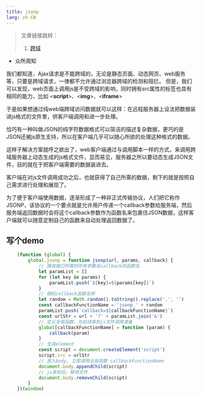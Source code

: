 ```yaml
---
title: jsonp
lang: zh-CN
---
```


> 文章链接跳转：
> 1. [跨域](./crossDomin.md)
>

- 众所周知

我们都知道，Ajax请求是不能跨域的，无论是静态页面、动态网页、web服务等，只要是跨域请求，一律都不允许通过浏览器跨域的检测和阻拦。
但是，我们可以发现，web页面上调用js是不受跨域的影响，同时拥有src属性的标签也具有相同的能力，比如 <**script**>、<**img**>、<**iframe**>

于是如果想通过纯web端跨域访问数据就可以这样：在远程服务器上设法把数据装进js格式的文件里，供客户端调用和进一步处理。

恰巧有一种叫做JSON的纯字符数据格式可以简洁的描述复杂数据，更巧的是JSON还被js原生支持，所以在客户端几乎可以随心所欲的处理这种格式的数据。

这样子解决方案就呼之欲出了，web客户端通过与调用脚本一样的方式，来调用跨域服务器上动态生成的js格式文件，显而易见，服务器之所以要动态生成JSON文件，目的就在于把客户端需要的数据装进去。

客户端在对js文件调用成功之后，也就获得了自己所需的数据，剩下的就是按照自己需求进行处理和展现了。

为了便于客户端使用数据，逐渐形成了一种非正式传输协议，人们把它称作JSONP，该协议的一个要点就是允许用户传递一个callback参数给服务端，然后服务端返回数据时会将这个callback参数作为函数名来包裹住JSON数据，这样客户端就可以随意定制自己的函数来自动处理返回数据了。

## 写个demo

```js
    (function (global) {
        global.jsonp = function jsonp(url, params, callback) {
            // 接收接口所需的所有参数及callback的函数名
            let paramList = []
            for (let key in params) {
                paramList.push(`${key}=${params[key]}`)
            }
            // 随机callback函数名称
            let random = Math.random().toString().replace('.', '')
            const callbackFunctionName = 'jsonp_' + random
            paramList.push(`callback=${callbackFunctionName}`)
            const urlStr = url + '?' + paramList.join('&')
            // 定义全局函数，为后续拿到js文件调用准备
            global[callbackFunctionName] = function (param) {
                callback(param)
            }
            // 生成element
            const script = document.createElement('script')
            script.src = urlStr
            // 放入body, 立即调用全局函数 callbackFunctionName
            document.body.appendChild(script)
            // js拿到后，移除文件
            document.body.removeChild(script)
        }
    })(window)
```